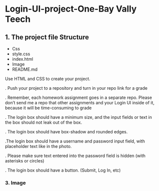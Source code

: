 # Login-UI-project-One-Bay Vally Teech


## 1. The project file Structure
* Css
 * style.css
 * index.html
 * Image
 * README.md

Use HTML and CSS to create your project.

. Push your project to a repository and turn in your repo link for a grade

. Remember, each homework assignment goes in a separate repo. Please don’t send me a repo that other assignments and your Login UI inside of it, because it will be time-consuming to grade

. The login box should have a minimum size, and the input fields or text in the box should not leak out of the box.

. The login box should have box-shadow and rounded edges.

.The login box should have a username and password input field, with placeholder text like in the photo.

. Please make sure text entered into the password field is hidden (with asterisks or circles)

. The login box should have a button. (Submit, Log In, etc)

### 3. Image

<!-- ![My Image](Image/Log-In.png) -->
